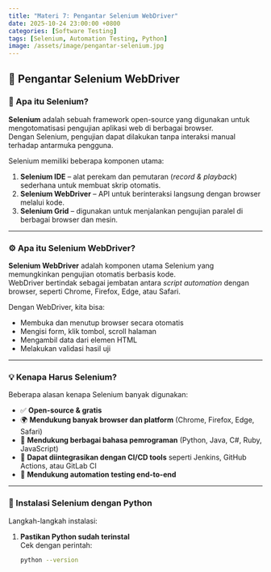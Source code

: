 ```yaml
---
title: "Materi 7: Pengantar Selenium WebDriver"
date: 2025-10-24 23:00:00 +0800
categories: [Software Testing]
tags: [Selenium, Automation Testing, Python]
image: /assets/image/pengantar-selenium.jpg
---
```


## 🧠 Pengantar Selenium WebDriver

### 📘 Apa itu Selenium?
**Selenium** adalah sebuah framework open-source yang digunakan untuk mengotomatisasi pengujian aplikasi web di berbagai browser.  
Dengan Selenium, pengujian dapat dilakukan tanpa interaksi manual terhadap antarmuka pengguna.

Selenium memiliki beberapa komponen utama:
1. **Selenium IDE** – alat perekam dan pemutaran (*record & playback*) sederhana untuk membuat skrip otomatis.
2. **Selenium WebDriver** – API untuk berinteraksi langsung dengan browser melalui kode.
3. **Selenium Grid** – digunakan untuk menjalankan pengujian paralel di berbagai browser dan mesin.

---

### ⚙️ Apa itu Selenium WebDriver?
**Selenium WebDriver** adalah komponen utama Selenium yang memungkinkan pengujian otomatis berbasis kode.  
WebDriver bertindak sebagai jembatan antara *script automation* dengan browser, seperti Chrome, Firefox, Edge, atau Safari.

Dengan WebDriver, kita bisa:
- Membuka dan menutup browser secara otomatis  
- Mengisi form, klik tombol, scroll halaman  
- Mengambil data dari elemen HTML  
- Melakukan validasi hasil uji

---

### 💡 Kenapa Harus Selenium?
Beberapa alasan kenapa Selenium banyak digunakan:
- ✅ **Open-source & gratis**
- 🌍 **Mendukung banyak browser dan platform** (Chrome, Firefox, Edge, Safari)
- 🐍 **Mendukung berbagai bahasa pemrograman** (Python, Java, C#, Ruby, JavaScript)
- 🤖 **Dapat diintegrasikan dengan CI/CD tools** seperti Jenkins, GitHub Actions, atau GitLab CI
- 🔄 **Mendukung automation testing end-to-end**

---

### 🧰 Instalasi Selenium dengan Python

Langkah-langkah instalasi:

1. **Pastikan Python sudah terinstal**  
   Cek dengan perintah:
   ```bash
   python --version
